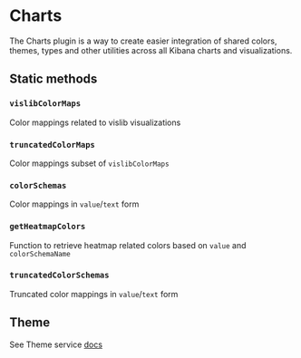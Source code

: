 # Charts

The Charts plugin is a way to create easier integration of shared colors, themes, types and other utilities across all Kibana charts and visualizations.

## Static methods

### `vislibColorMaps`

Color mappings related to vislib visualizations

### `truncatedColorMaps`

Color mappings subset of `vislibColorMaps`

### `colorSchemas`

Color mappings in `value`/`text` form

### `getHeatmapColors`

Function to retrieve heatmap related colors based on `value` and `colorSchemaName`

### `truncatedColorSchemas`

Truncated color mappings in `value`/`text` form

## Theme

See Theme service [docs](public/services/theme/README.md)
